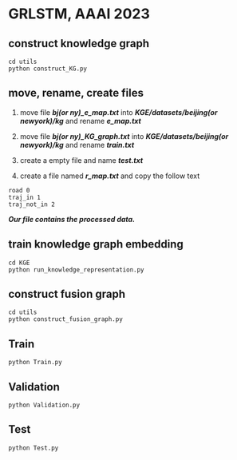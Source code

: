 # GRLSTM, AAAI 2023

## construct knowledge graph
```shell
cd utils
python construct_KG.py
```

## move, rename, create files
1. move file ***bj(or ny)_e_map.txt*** into ***KGE/datasets/beijing(or newyork)/kg*** and rename ***e_map.txt***

2. move file ***bj(or ny)_KG_graph.txt*** into ***KGE/datasets/beijing(or newyork)/kg*** and rename ***train.txt***

3. create a empty file and name ***test.txt***

4. create a file named ***r_map.txt*** and copy the follow text
```shell
road 0
traj_in 1
traj_not_in 2
```
***Our file contains the processed data.***

## train knowledge graph embedding
```shell
cd KGE
python run_knowledge_representation.py
```

## construct fusion graph
```shell
cd utils
python construct_fusion_graph.py
```

## Train
```shell
python Train.py
```

## Validation
```shell
python Validation.py
```

## Test
```shell
python Test.py
```
